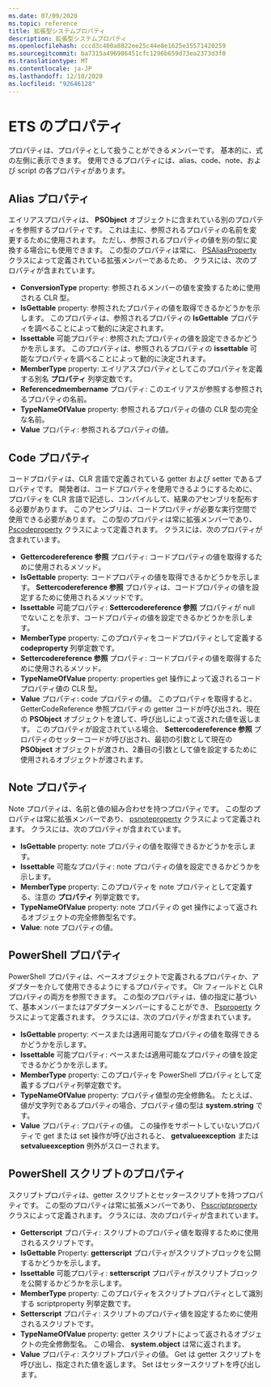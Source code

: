 ```yaml
---
ms.date: 07/09/2020
ms.topic: reference
title: 拡張型システムプロパティ
description: 拡張型システムプロパティ
ms.openlocfilehash: cccd3c400a8822ee25c44e8e1625e35571420259
ms.sourcegitcommit: ba7315a496986451cfc1296b659d73ea2373d3f0
ms.translationtype: MT
ms.contentlocale: ja-JP
ms.lasthandoff: 12/10/2020
ms.locfileid: "92646128"
---
```

# <a name="ets-properties"></a>ETS のプロパティ

プロパティは、プロパティとして扱うことができるメンバーです。 基本的に、式の左側に表示できます。 使用できるプロパティには、alias、code、note、および script の各プロパティがあります。

## <a name="alias-property"></a>Alias プロパティ

エイリアスプロパティは、 **PSObject** オブジェクトに含まれている別のプロパティを参照するプロパティです。 これは主に、参照されるプロパティの名前を変更するために使用されます。 ただし、参照されるプロパティの値を別の型に変換する場合にも使用できます。 この型のプロパティは常に、 [PSAliasProperty](/dotnet/api/system.management.automation.psaliasproperty) クラスによって定義されている拡張メンバーであるため、 クラスには、次のプロパティが含まれています。

- **ConversionType** property: 参照されるメンバーの値を変換するために使用される CLR 型。
- **IsGettable** property: 参照されたプロパティの値を取得できるかどうかを示します。
  このプロパティは、参照されるプロパティの **IsGettable** プロパティを調べることによって動的に決定されます。
- **Issettable** 可能プロパティ: 参照されたプロパティの値を設定できるかどうかを示します。 このプロパティは、参照されるプロパティの **issettable** 可能なプロパティを調べることによって動的に決定されます。
- **MemberType** property: エイリアスプロパティとしてこのプロパティを定義する別名 **プロパティ** 列挙定数です。
- **Referencedmembername** プロパティ: このエイリアスが参照する参照されるプロパティの名前。
- **TypeNameOfValue** property: 参照されるプロパティの値の CLR 型の完全な名前。
- **Value** プロパティ: 参照されるプロパティの値。

## <a name="code-property"></a>Code プロパティ

コードプロパティは、CLR 言語で定義されている getter および setter であるプロパティです。 開発者は、コードプロパティを使用できるようにするために、プロパティを CLR 言語で記述し、コンパイルして、結果のアセンブリを配布する必要があります。 このアセンブリは、コードプロパティが必要な実行空間で使用できる必要があります。 この型のプロパティは常に拡張メンバーであり、 [Pscodeproperty](/dotnet/api/system.management.automation.pscodeproperty) クラスによって定義されます。 クラスには、次のプロパティが含まれています。

- **Gettercodereference 参照** プロパティ: コードプロパティの値を取得するために使用されるメソッド。
- **IsGettable** property: コードプロパティの値を取得できるかどうかを示します。 **Settercodereference 参照** プロパティは、コードプロパティの値を設定するために使用されるメソッドです。
- **Issettable** 可能プロパティ: **Settercodereference 参照** プロパティが null でないことを示す、コードプロパティの値を設定できるかどうかを示します。
- **MemberType** property: このプロパティをコードプロパティとして定義する **codeproperty** 列挙定数です。
- **Settercodereference 参照** プロパティ: コードプロパティの値を取得するために使用されるメソッド。
- **TypeNameOfValue** property: properties get 操作によって返されるコードプロパティ値の CLR 型。
- **Value** プロパティ: code プロパティの値。 このプロパティを取得すると、GetterCodeReference 参照プロパティの getter コードが呼び出され、現在の **PSObject** オブジェクトを渡して、呼び出しによって返された値を返します。 このプロパティが設定されている場合、 **Settercodereference 参照** プロパティのセッターコードが呼び出され、最初の引数として現在の **PSObject** オブジェクトが渡され、2番目の引数として値を設定するために使用されるオブジェクトが渡されます。

## <a name="note-property"></a>Note プロパティ

Note プロパティは、名前と値の組み合わせを持つプロパティです。 この型のプロパティは常に拡張メンバーであり、 [psnoteproperty](/dotnet/api/system.management.automation.psnoteproperty) クラスによって定義されます。 クラスには、次のプロパティが含まれています。

- **IsGettable** property: note プロパティの値を取得できるかどうかを示します。
- **Issettable** 可能なプロパティ: note プロパティの値を設定できるかどうかを示します。
- **MemberType** property: このプロパティを note プロパティとして定義する、注意の **プロパティ** 列挙定数です。
- **TypeNameOfValue** property: note プロパティの get 操作によって返されるオブジェクトの完全修飾型名です。
- **Value**: note プロパティの値。

## <a name="powershell-property"></a>PowerShell プロパティ

PowerShell プロパティは、ベースオブジェクトで定義されるプロパティか、アダプターを介して使用できるようにするプロパティです。 Clr フィールドと CLR プロパティの両方を参照できます。 この型のプロパティは、値の指定に基づいて、基本メンバーまたはアダプターメンバーにすることができ、 [Psproperty](/dotnet/api/system.management.automation.psproperty) クラスによって定義されます。 クラスには、次のプロパティが含まれています。

- **IsGettable** property: ベースまたは適用可能なプロパティの値を取得できるかどうかを示します。
- **Issettable** 可能プロパティ: ベースまたは適用可能なプロパティの値を設定できるかどうかを示します。
- **MemberType** property: このプロパティを PowerShell プロパティとして定義するプロパティ列挙定数です。
- **TypeNameOfValue** property: プロパティ値型の完全修飾名。 たとえば、値が文字列であるプロパティの場合、プロパティ値の型は **system.string** です。
- **Value** プロパティ: プロパティの値。 この操作をサポートしていないプロパティで get または set 操作が呼び出されると、 **getvalueexception** または **setvalueexception** 例外がスローされます。

## <a name="powershell-script-property"></a>PowerShell スクリプトのプロパティ

スクリプトプロパティは、getter スクリプトとセッタースクリプトを持つプロパティです。 この型のプロパティは常に拡張メンバーであり、 [Psscriptproperty](/dotnet/api/system.management.automation.psscriptproperty) クラスによって定義されます。 クラスには、次のプロパティが含まれています。

- **Getterscript** プロパティ: スクリプトのプロパティ値を取得するために使用されるスクリプトです。
- **IsGettable** Property: **getterscript** プロパティがスクリプトブロックを公開するかどうかを示します。
- **Issettable** 可能プロパティ: **setterscript** プロパティがスクリプトブロックを公開するかどうかを示します。
- **MemberType** property: このプロパティをスクリプトプロパティとして識別する scriptproperty 列挙定数です。
- **Setterscript** プロパティ: スクリプトのプロパティ値を設定するために使用されるスクリプトです。
- **TypeNameOfValue** property: getter スクリプトによって返されるオブジェクトの完全修飾型名。 この場合、 **system.object** は常に返されます。
- **Value** プロパティ: スクリプトプロパティの値。 Get は getter スクリプトを呼び出し、指定された値を返します。 Set はセッタースクリプトを呼び出します。
